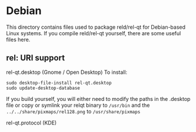 
Debian
====================
This directory contains files used to package reld/rel-qt
for Debian-based Linux systems. If you compile reld/rel-qt yourself, there are some useful files here.

## rel: URI support ##


rel-qt.desktop  (Gnome / Open Desktop)
To install:

	sudo desktop-file-install rel-qt.desktop
	sudo update-desktop-database

If you build yourself, you will either need to modify the paths in
the .desktop file or copy or symlink your relqt binary to `/usr/bin`
and the `../../share/pixmaps/rel128.png` to `/usr/share/pixmaps`

rel-qt.protocol (KDE)

